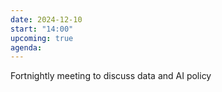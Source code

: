 ```yaml
---
date: 2024-12-10
start: "14:00"
upcoming: true
agenda: 
--- 
```

Fortnightly meeting to discuss data and AI policy